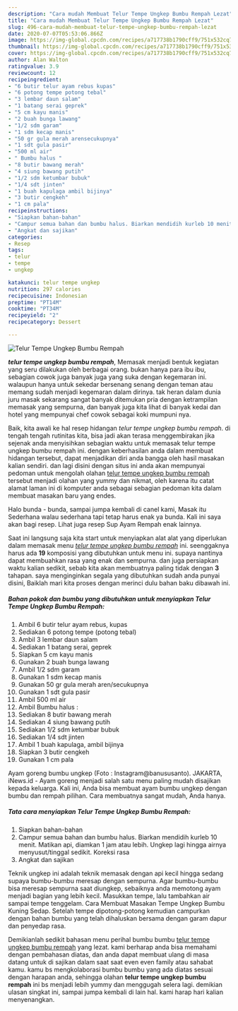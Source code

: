 ```yaml
---
description: "Cara mudah Membuat Telur Tempe Ungkep Bumbu Rempah Lezat"
title: "Cara mudah Membuat Telur Tempe Ungkep Bumbu Rempah Lezat"
slug: 496-cara-mudah-membuat-telur-tempe-ungkep-bumbu-rempah-lezat
date: 2020-07-07T05:53:06.866Z
image: https://img-global.cpcdn.com/recipes/a717738b1790cff9/751x532cq70/telur-tempe-ungkep-bumbu-rempah-foto-resep-utama.jpg
thumbnail: https://img-global.cpcdn.com/recipes/a717738b1790cff9/751x532cq70/telur-tempe-ungkep-bumbu-rempah-foto-resep-utama.jpg
cover: https://img-global.cpcdn.com/recipes/a717738b1790cff9/751x532cq70/telur-tempe-ungkep-bumbu-rempah-foto-resep-utama.jpg
author: Alan Walton
ratingvalue: 3.9
reviewcount: 12
recipeingredient:
- "6 butir telur ayam rebus kupas"
- "6 potong tempe potong tebal"
- "3 lembar daun salam"
- "1 batang serai geprek"
- "5 cm kayu manis"
- "2 buah bunga lawang"
- "1/2 sdm garam"
- "1 sdm kecap manis"
- "50 gr gula merah arensecukupnya"
- "1 sdt gula pasir"
- "500 ml air"
- " Bumbu halus "
- "8 butir bawang merah"
- "4 siung bawang putih"
- "1/2 sdm ketumbar bubuk"
- "1/4 sdt jinten"
- "1 buah kapulaga ambil bijinya"
- "3 butir cengkeh"
- "1 cm pala"
recipeinstructions:
- "Siapkan bahan-bahan"
- "Campur semua bahan dan bumbu halus. Biarkan mendidih kurleb 10 menit. Matikan api, diamkan 1 jam atau lebih. Ungkep lagi hingga airnya menyusut/tinggal sedikit. Koreksi rasa"
- "Angkat dan sajikan"
categories:
- Resep
tags:
- telur
- tempe
- ungkep

katakunci: telur tempe ungkep 
nutrition: 297 calories
recipecuisine: Indonesian
preptime: "PT14M"
cooktime: "PT34M"
recipeyield: "2"
recipecategory: Dessert

---
```



![Telur Tempe Ungkep Bumbu Rempah](https://img-global.cpcdn.com/recipes/a717738b1790cff9/751x532cq70/telur-tempe-ungkep-bumbu-rempah-foto-resep-utama.jpg)

<b><i>telur tempe ungkep bumbu rempah</i></b>, Memasak menjadi bentuk kegiatan yang seru dilakukan oleh berbagai orang. bukan hanya para ibu ibu, sebagian cowok juga banyak juga yang suka dengan kegemaran ini. walaupun hanya untuk sekedar bersenang senang dengan teman atau memang sudah menjadi kegemaran dalam dirinya. tak heran dalam dunia juru masak sekarang sangat banyak ditemukan pria dengan ketrampilan memasak yang sempurna, dan banyak juga kita lihat di banyak kedai dan hotel yang mempunyai chef cowok sebagai koki mumpuni nya.

Baik, kita awali ke hal resep hidangan <i>telur tempe ungkep bumbu rempah</i>. di tengah tengah rutinitas kita, bisa jadi akan terasa menggembirakan jika sejenak anda menyisihkan sebagian waktu untuk memasak telur tempe ungkep bumbu rempah ini. dengan keberhasilan anda dalam membuat hidangan tersebut, dapat menjadikan diri anda bangga oleh hasil masakan kalian sendiri. dan lagi disini dengan situs ini anda akan mempunyai pedoman untuk mengolah olahan <u>telur tempe ungkep bumbu rempah</u> tersebut menjadi olahan yang yummy dan nikmat, oleh karena itu catat alamat laman ini di komputer anda sebagai sebagian pedoman kita dalam membuat masakan baru yang endes.

Halo bunda - bunda, sampai jumpa kembali di canel kami, Masak itu Sederhana walau sederhana tapi tetap harus enak ya bunda. Kali ini saya akan bagi resep. Lihat juga resep Sup Ayam Rempah enak lainnya.


Saat ini langsung saja kita start untuk menyiapkan alat alat yang diperlukan dalam memasak menu <u><i>telur tempe ungkep bumbu rempah</i></u> ini. seenggaknya harus ada <b>19</b> komposisi yang dibutuhkan untuk menu ini. supaya nantinya dapat membuahkan rasa yang enak dan sempurna. dan juga persiapkan waktu kalian sedikit, sebab kita akan membuatnya paling tidak dengan <b>3</b> tahapan. saya menginginkan segala yang dibutuhkan sudah anda punyai disini, Baiklah mari kita proses dengan merinci dulu bahan baku dibawah ini.

<!--inarticleads1-->

##### Bahan pokok dan bumbu yang dibutuhkan untuk menyiapkan Telur Tempe Ungkep Bumbu Rempah:

1. Ambil 6 butir telur ayam rebus, kupas
1. Sediakan 6 potong tempe (potong tebal)
1. Ambil 3 lembar daun salam
1. Sediakan 1 batang serai, geprek
1. Siapkan 5 cm kayu manis
1. Gunakan 2 buah bunga lawang
1. Ambil 1/2 sdm garam
1. Gunakan 1 sdm kecap manis
1. Gunakan 50 gr gula merah aren/secukupnya
1. Gunakan 1 sdt gula pasir
1. Ambil 500 ml air
1. Ambil  Bumbu halus :
1. Sediakan 8 butir bawang merah
1. Sediakan 4 siung bawang putih
1. Sediakan 1/2 sdm ketumbar bubuk
1. Sediakan 1/4 sdt jinten
1. Ambil 1 buah kapulaga, ambil bijinya
1. Siapkan 3 butir cengkeh
1. Gunakan 1 cm pala


Ayam goreng bumbu ungkep (Foto : Instagram@banususanto). JAKARTA, iNews.id - Ayam goreng menjadi salah satu menu paling mudah disajikan kepada keluarga. Kali ini, Anda bisa membuat ayam bumbu ungkep dengan bumbu dan rempah pilihan. Cara membuatnya sangat mudah, Anda hanya. 

<!--inarticleads2-->

##### Tata cara menyiapkan Telur Tempe Ungkep Bumbu Rempah:

1. Siapkan bahan-bahan
1. Campur semua bahan dan bumbu halus. Biarkan mendidih kurleb 10 menit. Matikan api, diamkan 1 jam atau lebih. Ungkep lagi hingga airnya menyusut/tinggal sedikit. Koreksi rasa
1. Angkat dan sajikan


Teknik ungkep ini adalah teknik memasak dengan api kecil hingga sedang supaya bumbu-bumbu meresap dengan sempurna. Agar bumbu-bumbu bisa meresap sempurna saat diungkep, sebaiknya anda memotong ayam menjadi bagian yang lebih kecil. Masukkan tempe, lalu tambahkan air sampai tempe tenggelam. Cara Membuat Masakan Tempe Ungkep Bumbu Kuning Sedap. Setelah tempe dipotong-potong kemudian campurkan dengan bahan bumbu yang telah dihaluskan bersama dengan garam dapur dan penyedap rasa. 

Demikianlah sedikit bahasan menu perihal bumbu bumbu <u>telur tempe ungkep bumbu rempah</u> yang lezat. kami berharap anda bisa memahami dengan pembahasan diatas, dan anda dapat membuat ulang di masa datang untuk di sajikan dalam saat saat even even family atau sahabat kamu. kamu bs mengkolaborasi bumbu bumbu yang ada diatas sesuai dengan harapan anda, sehingga olahan <b>telur tempe ungkep bumbu rempah</b> ini bs menjadi lebih yummy dan menggugah selera lagi. demikian ulasan singkat ini, sampai jumpa kembali di lain hal. kami harap hari kalian menyenangkan.
